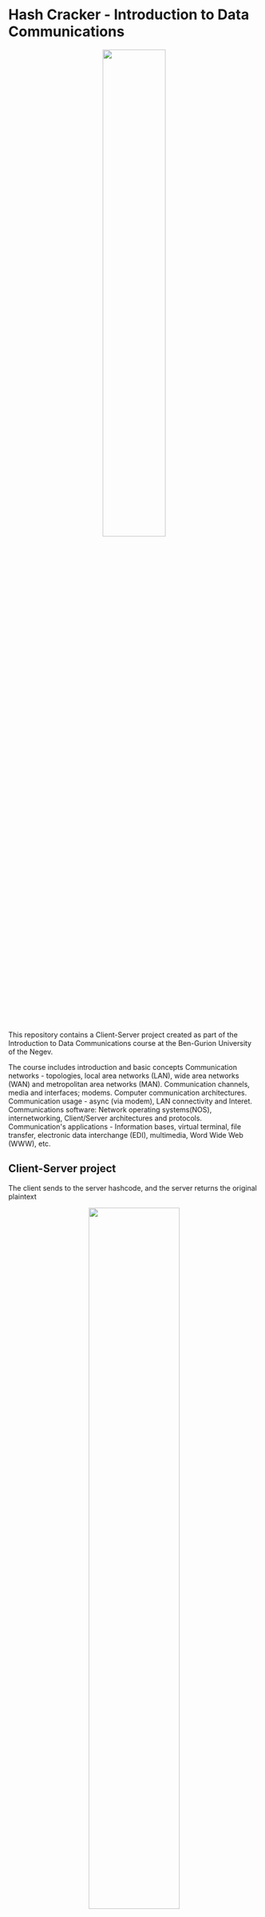 # Hash Cracker - Introduction to Data Communications

<p align="center">
<img src="https://1.bp.blogspot.com/-PrnPyAUPC7o/XpBiV97dx_I/AAAAAAAACCc/Tp0kUbbp7ps9QdfK6W9_qFwIS1f4kFNTACLcBGAsYHQ/w1200-h630-p-k-no-nu/Data-Communications-Logo.jpg"  width=50%>
</p>

This repository contains a Client-Server project created as part of the Introduction to Data Communications course at the Ben-Gurion University of the Negev.

The course includes introduction and basic concepts Communication networks - topologies, local area networks (LAN), wide area networks (WAN) and metropolitan area networks (MAN). Communication channels, media and interfaces; modems. Computer communication architectures. Communication usage - async (via modem), LAN connectivity and Interet. Communications software: Network operating systems(NOS), internetworking, Client/Server architectures and protocols. Communication's applications - Information bases, virtual terminal, file transfer, electronic data interchange (EDI), multimedia, Word Wide Web (WWW), etc.

## Client-Server project 
The client sends to the server hashcode, and the server returns the original plaintext
<p align="center">
  <img src="https://positiwise.com/wp-content/uploads/2022/06/hash-function.png"  width=60%>
</p>


<p align="center">
<img src="https://in.bgu.ac.il/marketing/DocLib/Pages/graphics/heb-en-arabic-logo-small.png">
</p>

